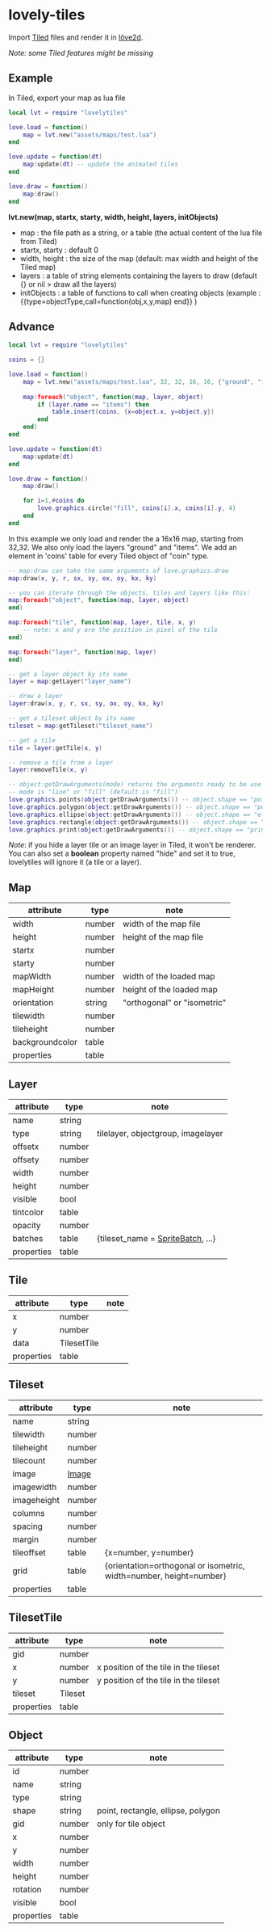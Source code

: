 # lovely-tiles

Import [Tiled](https://www.mapeditor.org/) files and render it in [löve2d](https://love2d.org/).

*Note: some Tiled features might be missing*

## Example

In Tiled, export your map as lua file
```lua
local lvt = require "lovelytiles"

love.load = function()
	map = lvt.new("assets/maps/test.lua")
end

love.update = function(dt)
	map:update(dt) -- update the animated tiles
end

love.draw = function()
	map:draw()
end
```
**lvt.new(map, startx, starty, width, height, layers, initObjects)**
* map : the file path as a string, or a table (the actual content of the lua file from Tiled)
* startx, starty : default 0
* width, height : the size of the map (default: max width and height of the Tiled map)
* layers : a table of string elements containing the layers to draw (default {} or nil > draw all the layers)
* initObjects : a table of functions to call when creating objects (example : {{type=objectType,call=function(obj,x,y,map)  end}} )

## Advance
```lua
local lvt = require "lovelytiles"

coins = {}

love.load = function()
	map = lvt.new("assets/maps/test.lua", 32, 32, 16, 16, {"ground", "items"})
	
	map:foreach("object", function(map, layer, object)
		if (layer.name == "items") then
			table.insert(coins, {x=object.x, y=object.y})
		end
	end)
end

love.update = function(dt)
	map:update(dt)
end

love.draw = function()
	map:draw()

	for i=1,#coins do
		love.graphics.circle("fill", coins[i].x, coins[i].y, 4)
	end
end
```
In this example we only load and render the a 16x16 map, starting from 32,32. We also only load the layers "ground" and "items".
We add an element in 'coins' table for every Tiled object of "coin" type.

```lua
-- map:draw can take the same arguments of love.graphics.draw
map:draw(x, y, r, sx, sy, ox, oy, kx, ky)

-- you can iterate through the objects, tiles and layers like this:
map:foreach("object", function(map, layer, object)
end)

map:foreach("tile", function(map, layer, tile, x, y)
	-- note: x and y are the position in pixel of the tile
end)

map:foreach("layer", function(map, layer)
end)

-- get a layer object by its name
layer = map:getLayer("layer_name")

-- draw a layer
layer:draw(x, y, r, sx, sy, ox, oy, kx, ky)

-- get a tileset object by its name
tileset = map:getTileset("tileset_name")

-- get a tile
tile = layer:getTile(x, y)

-- remove a tile from a layer
layer:removeTile(x, y)

-- object:getDrawArguments(mode) returns the arguments ready to be use for love.graphics, depending on object.shape
-- mode is "line" or "fill" (default is "fill")
love.graphics.points(object:getDrawArguments()) -- object.shape == "point"
love.graphics.polygon(object:getDrawArguments()) -- object.shape == "polygon"
love.graphics.ellipse(object:getDrawArguments()) -- object.shape == "ellipse"
love.graphics.rectangle(object:getDrawArguments()) -- object.shape == "rectangle"
love.graphics.print(object:getDrawArguments()) -- object.shape == "print"
```

*Note*: if you hide a layer tile or an image layer in Tiled, it won't be renderer. You can also set a **boolean** property named "hide" and set it to true, lovelytiles will ignore it (a tile or a layer).

## Map
|attribute|type|note|
|-|-|-|
|width|number|width of the map file|
|height|number|height of the map file|
|startx|number||
|starty|number||
|mapWidth|number|width of the loaded map|
|mapHeight|number|height of the loaded map|
|orientation|string|"orthogonal" or "isometric"|
|tilewidth|number||
|tileheight|number||
|backgroundcolor|table||
|properties|table||
## Layer
|attribute|type|note|
|-|-|-|
|name|string||
|type|string|tilelayer, objectgroup, imagelayer|
|offsetx|number||
|offsety|number||
|width|number||
|height|number||
|visible|bool||
|tintcolor|table||
|opacity|number||
|batches|table|{tileset_name = [SpriteBatch](https://love2d.org/wiki/SpriteBatch), ...}|
|properties|table||
## Tile
|attribute|type|note|
|-|-|-|
|x|number||
|y|number||
|data|TilesetTile||
|properties|table||
## Tileset
|attribute|type|note|
|-|-|-|
|name|string||
|tilewidth|number||
|tileheight|number||
|tilecount|number||
|image|[Image](https://love2d.org/wiki/Image)||
|imagewidth|number||
|imageheight|number||
|columns|number||
|spacing|number||
|margin|number||
|tileoffset|table|{x=number, y=number}|
|grid|table|{orientation=orthogonal or isometric, width=number, height=number}|
|properties|table||
## TilesetTile
|attribute|type|note|
|-|-|-|
|gid|number||
|x|number|x position of the tile in the tileset|
|y|number|y position of the tile in the tileset|
|tileset|Tileset||
|properties|table||
## Object
|attribute|type|note|
|-|-|-|
|id|number||
|name|string||
|type|string||
|shape|string|point, rectangle, ellipse, polygon|
|gid|number|only for tile object|
|x|number||
|y|number||
|width|number||
|height|number||
|rotation|number||
|visible|bool||
|properties|table||
